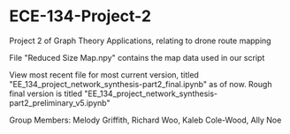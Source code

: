 # ECE-134-Project-2
Project 2 of Graph Theory Applications, relating to drone route mapping

File "Reduced Size Map.npy" contains the map data used in our script

View most recent file for most current version, titled "EE_134_project_network_synthesis-part2_final.ipynb" as of now. Rough final version is titled "EE_134_project_network_synthesis-part2_preliminary_v5.ipynb"

Group Members: Melody Griffith, Richard Woo, Kaleb Cole-Wood, Ally Noe
